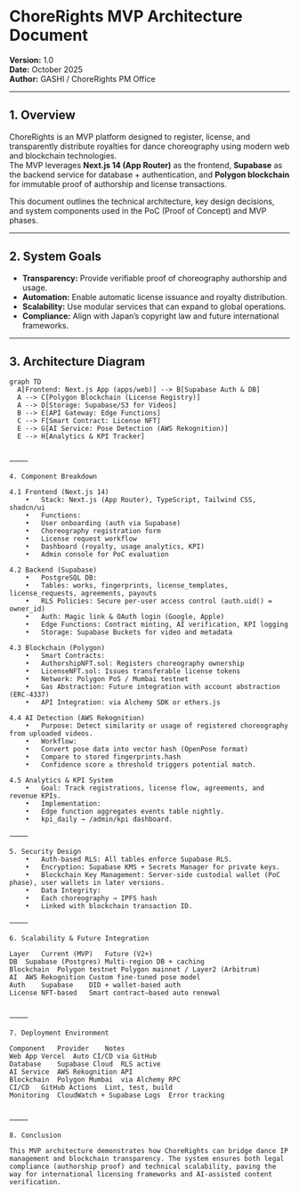 # ChoreRights MVP Architecture Document

**Version:** 1.0  
**Date:** October 2025  
**Author:** GASHI / ChoreRights PM Office

---

## 1. Overview

ChoreRights is an MVP platform designed to register, license, and transparently distribute royalties for dance choreography using modern web and blockchain technologies.  
The MVP leverages **Next.js 14 (App Router)** as the frontend, **Supabase** as the backend service for database + authentication, and **Polygon blockchain** for immutable proof of authorship and license transactions.

This document outlines the technical architecture, key design decisions, and system components used in the PoC (Proof of Concept) and MVP phases.

---

## 2. System Goals

- **Transparency:** Provide verifiable proof of choreography authorship and usage.
- **Automation:** Enable automatic license issuance and royalty distribution.
- **Scalability:** Use modular services that can expand to global operations.
- **Compliance:** Align with Japan’s copyright law and future international frameworks.

---

## 3. Architecture Diagram

```mermaid
graph TD
  A[Frontend: Next.js App (apps/web)] --> B[Supabase Auth & DB]
  A --> C[Polygon Blockchain (License Registry)]
  A --> D[Storage: Supabase/S3 for Videos]
  B --> E[API Gateway: Edge Functions]
  C --> F[Smart Contract: License NFT]
  E --> G[AI Service: Pose Detection (AWS Rekognition)]
  E --> H[Analytics & KPI Tracker]


⸻

4. Component Breakdown

4.1 Frontend (Next.js 14)
	•	Stack: Next.js (App Router), TypeScript, Tailwind CSS, shadcn/ui
	•	Functions:
	•	User onboarding (auth via Supabase)
	•	Choreography registration form
	•	License request workflow
	•	Dashboard (royalty, usage analytics, KPI)
	•	Admin console for PoC evaluation

4.2 Backend (Supabase)
	•	PostgreSQL DB:
	•	Tables: works, fingerprints, license_templates, license_requests, agreements, payouts
	•	RLS Policies: Secure per-user access control (auth.uid() = owner_id)
	•	Auth: Magic link & OAuth login (Google, Apple)
	•	Edge Functions: Contract minting, AI verification, KPI logging
	•	Storage: Supabase Buckets for video and metadata

4.3 Blockchain (Polygon)
	•	Smart Contracts:
	•	AuthorshipNFT.sol: Registers choreography ownership
	•	LicenseNFT.sol: Issues transferable license tokens
	•	Network: Polygon PoS / Mumbai testnet
	•	Gas Abstraction: Future integration with account abstraction (ERC-4337)
	•	API Integration: via Alchemy SDK or ethers.js

4.4 AI Detection (AWS Rekognition)
	•	Purpose: Detect similarity or usage of registered choreography from uploaded videos.
	•	Workflow:
	•	Convert pose data into vector hash (OpenPose format)
	•	Compare to stored fingerprints.hash
	•	Confidence score ≥ threshold triggers potential match.

4.5 Analytics & KPI System
	•	Goal: Track registrations, license flow, agreements, and revenue KPIs.
	•	Implementation:
	•	Edge function aggregates events table nightly.
	•	kpi_daily → /admin/kpi dashboard.

⸻

5. Security Design
	•	Auth-based RLS: All tables enforce Supabase RLS.
	•	Encryption: Supabase KMS + Secrets Manager for private keys.
	•	Blockchain Key Management: Server-side custodial wallet (PoC phase), user wallets in later versions.
	•	Data Integrity:
	•	Each choreography → IPFS hash
	•	Linked with blockchain transaction ID.

⸻

6. Scalability & Future Integration

Layer	Current (MVP)	Future (V2+)
DB	Supabase (Postgres)	Multi-region DB + caching
Blockchain	Polygon testnet	Polygon mainnet / Layer2 (Arbitrum)
AI	AWS Rekognition	Custom fine-tuned pose model
Auth	Supabase	DID + wallet-based auth
License	NFT-based	Smart contract–based auto renewal


⸻

7. Deployment Environment

Component	Provider	Notes
Web App	Vercel	Auto CI/CD via GitHub
Database	Supabase Cloud	RLS active
AI Service	AWS	Rekognition API
Blockchain	Polygon Mumbai	via Alchemy RPC
CI/CD	GitHub Actions	Lint, test, build
Monitoring	CloudWatch + Supabase Logs	Error tracking


⸻

8. Conclusion

This MVP architecture demonstrates how ChoreRights can bridge dance IP management and blockchain transparency. The system ensures both legal compliance (authorship proof) and technical scalability, paving the way for international licensing frameworks and AI-assisted content verification.
```
